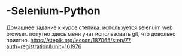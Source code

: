 ﻿# -Selenium-Python
Домашнее задание к курсе степика. используется selenuim web browser.
попутно здесь меня учат использовать git, что довольно приятно. https://stepik.org/lesson/187065/step/7?auth=registration&unit=161976